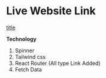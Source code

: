 # Live Website Link
[title](https://www.example.com)



**Technology**
1. Spinner
2. Tailwind css
3. React Router (All type Link Added)
4. Fetch Data